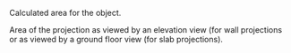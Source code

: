 Calculated area for the object.


<!-- comment -->


Area of the projection as viewed by an elevation view (for wall projections or as viewed by a ground floor view (for slab projections).
